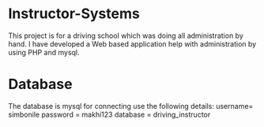 # Instructor-Systems
This project is for a driving school which was doing all administration by hand. I have developed a Web based application help with administration by using PHP and mysql.
# Database
The database is mysql for connecting use the following details:
username= simbonile
password = makhi123
database = driving_instructor
